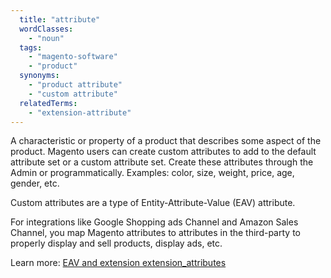 ```yaml
---
  title: "attribute"
  wordClasses:
    - "noun"
  tags:
    - "magento-software"
    - "product"
  synonyms:
    - "product attribute"
    - "custom attribute"
  relatedTerms:
    - "extension-attribute"
---
```

A characteristic or property of a product that describes some aspect of the product. Magento users can create custom attributes to add to the default attribute set or a custom attribute set. Create these attributes through the Admin or programmatically. Examples: color, size, weight, price, age, gender, etc.

Custom attributes are a type of Entity-Attribute-Value (EAV) attribute.

For integrations like Google Shopping ads Channel and Amazon Sales Channel, you map Magento attributes to attributes in the third-party to properly display and sell products, display ads, etc.

Learn more: [EAV and extension extension_attributes](https://devdocs.magento.com/guides/v2.3/extension-dev-guide/attributes.html)
